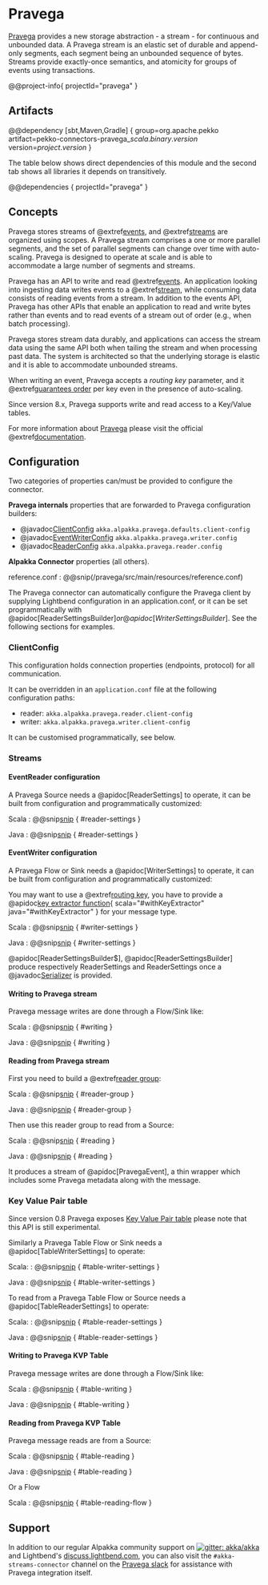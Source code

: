 # Pravega

[Pravega](https://www.pravega.io/) provides a new storage abstraction - a stream - for continuous and unbounded data. 
A Pravega stream is an elastic set of durable and append-only segments, each segment being an unbounded sequence of bytes. 
Streams provide exactly-once semantics, and atomicity for groups of events using transactions.

@@project-info{ projectId="pravega" }

## Artifacts

@@dependency [sbt,Maven,Gradle] {
  group=org.apache.pekko
  artifact=pekko-connectors-pravega_$scala.binary.version$
  version=$project.version$
}

The table below shows direct dependencies of this module and the second tab shows all libraries it depends on transitively.

@@dependencies { projectId="pravega" }


## Concepts

Pravega stores streams of @extref[events](pravega:pravega-concepts/#events), and @extref[streams](pravega:pravega-concepts/#streams) are organized using scopes. 
A Pravega stream comprises a one or more parallel segments, and the set of parallel segments can change over time with auto-scaling. 
Pravega is designed to operate at scale and is able to accommodate a large number of segments and streams.

Pravega has an API to write and read @extref[events](pravega:pravega-concepts/#events). 
An application looking into ingesting data writes events to a @extref[stream](pravega:pravega-concepts/#streams), while consuming data consists of reading events from a stream. 
In addition to the events API, Pravega has other APIs that enable an application to read and write bytes rather than events and to read events of a stream out of order (e.g., when batch processing).

Pravega stores stream data durably, and applications can access the stream data using the same API both when tailing the stream and when processing past data. 
The system is architected so that the underlying storage is elastic and it is able to accommodate unbounded streams.

When writing an event, Pravega accepts a *routing key* parameter, and it @extref[guarantees order](pravega:/pravega-concepts/#ordering-guarantees) per key even in the presence of auto-scaling.

Since version 8.x, Pravega supports write and read access to a Key/Value tables. 

For more information about [Pravega](https://www.pravega.io/) please visit the official @extref[documentation](pravega:/).

## Configuration

Two categories of properties can/must be provided to configure the connector.

**Pravega internals** properties that are forwarded to Pravega configuration builders:

  - @javadoc[ClientConfig](io.pravega.client.ClientConfig)  `akka.alpakka.pravega.defaults.client-config`
  - @javadoc[EventWriterConfig](io.pravega.client.stream.EventWriterConfig) `akka.alpakka.pravega.writer.config`
  - @javadoc[ReaderConfig](io.pravega.client.stream.ReaderConfig) `akka.alpakka.pravega.reader.config`

**Alpakka Connector** properties (all others).

reference.conf
: @@snip(/pravega/src/main/resources/reference.conf)

The Pravega connector can automatically configure the Pravega client by supplying Lightbend configuration in an
application.conf, or it can be set programmatically with @apidoc[ReaderSettingsBuilder$] or @apidoc[WriterSettingsBuilder$].
See the following sections for examples.

### ClientConfig

This configuration holds connection properties (endpoints, protocol) 
for all communication.

It can be overridden in an `application.conf` file at the following configuration paths:

 - reader: `akka.alpakka.pravega.reader.client-config`
 - writer: `akka.alpakka.pravega.writer.client-config` 

It can be customised programmatically, see below.

### Streams

#### EventReader configuration

A Pravega Source needs a @apidoc[ReaderSettings] to operate, it can be built from configuration and programmatically
customized:

Scala
:   @@snip[snip](/pravega/src/test/scala/docs/scaladsl/PravegaSettingsSpec.scala) { #reader-settings }

Java
:   @@snip[snip](/pravega/src/test/java/docs/javadsl/PravegaSettingsTestCase.java) { #reader-settings }

#### EventWriter configuration

A Pravega Flow or Sink needs a @apidoc[WriterSettings] to operate, it can be built from configuration and programmatically customized:

You may want to use a @extref[routing key](pravega:/pravega-concepts/#ordering-guarantees), you have to provide a @apidoc[key extractor function](WriterSettingsBuilder){ scala="#withKeyExtractor" java="#withKeyExtractor" } for your message type.

Scala
:   @@snip[snip](/pravega/src/test/scala/docs/scaladsl/PravegaSettingsSpec.scala) { #writer-settings }

Java
:   @@snip[snip](/pravega/src/test/java/docs/javadsl/PravegaSettingsTestCase.java) { #writer-settings }


@apidoc[ReaderSettingsBuilder$], @apidoc[ReaderSettingsBuilder] produce respectively ReaderSettings and ReaderSettings once a
@javadoc[Serializer](io.pravega.client.stream.Serializer) is provided.

#### Writing to Pravega stream

Pravega message writes are done through a Flow/Sink like:

Scala
:   @@snip[snip](/pravega/src/test/scala/docs/scaladsl/PravegaReadWriteDocs.scala) { #writing }

Java
:   @@snip[snip](/pravega/src/test/java/docs/javadsl/PravegaReadWriteDocs.java) { #writing }

#### Reading from Pravega stream

First you need to build a @extref[reader group](pravega:reader-group-design/):

Scala
:   @@snip[snip](/pravega/src/test/scala/docs/scaladsl/PravegaReadWriteDocs.scala) { #reader-group }

Java
:   @@snip[snip](/pravega/src/test/java/docs/javadsl/PravegaReadWriteDocs.java) { #reader-group }

Then use this reader group to read from a Source:  

Scala
:   @@snip[snip](/pravega/src/test/scala/docs/scaladsl/PravegaReadWriteDocs.scala) { #reading }

Java
:   @@snip[snip](/pravega/src/test/java/docs/javadsl/PravegaReadWriteDocs.java) { #reading }

It produces a stream of @apidoc[PravegaEvent], a thin wrapper which includes some Pravega metadata along with the
message.

### Key Value Pair table

Since version 0.8 Pravega exposes [Key Value Pair table](https://github.com/pravega/pravega/wiki/PDP-48-Key-Value-Tables-\(Beta-2\))
 please note that this API is still experimental.

Similarly a Pravega Table Flow or Sink needs a @apidoc[TableWriterSettings] to operate:

Scala:
:   @@snip[snip](/pravega/src/test/scala/docs/scaladsl/PravegaSettingsSpec.scala) { #table-writer-settings }

Java
:   @@snip[snip](/pravega/src/test/java/docs/javadsl/PravegaSettingsTestCase.java) { #table-writer-settings }


To read from a Pravega Table Flow or Source needs a @apidoc[TableReaderSettings] to operate:

Scala:
:   @@snip[snip](/pravega/src/test/scala/docs/scaladsl/PravegaSettingsSpec.scala) { #table-reader-settings }

Java
:   @@snip[snip](/pravega/src/test/java/docs/javadsl/PravegaSettingsTestCase.java) { #table-reader-settings }


#### Writing to Pravega KVP Table

Pravega message writes are done through a Flow/Sink like:

Scala
:   @@snip[snip](/pravega/src/test/scala/docs/scaladsl/PravegaReadWriteDocs.scala) { #table-writing }

Java
:   @@snip[snip](/pravega/src/test/java/docs/javadsl/PravegaReadWriteDocs.java) { #table-writing }

#### Reading from Pravega KVP Table

Pravega message reads are from a Source:

Scala
:   @@snip[snip](/pravega/src/test/scala/docs/scaladsl/PravegaReadWriteDocs.scala) { #table-reading }

Java
:   @@snip[snip](/pravega/src/test/java/docs/javadsl/PravegaReadWriteDocs.java) { #table-reading }


Or a Flow

Scala
:   @@snip[snip](/pravega/src/test/scala/akka/stream/alpakka/pravega/PravegaStreamAndTableSpec.scala) { #table-reading-flow }


## Support

In addition to our regular Alpakka community support on [![gitter: akka/akka](https://img.shields.io/badge/gitter%3A-akka%2Fakka-blue.svg?style=flat-square)](https://gitter.im/akka/akka) and Lightbend's [discuss.lightbend.com](https://discuss.lightbend.com/c/akka/streams-and-alpakka), you can also visit the `#akka-streams-connector` channel on the [Pravega slack](https://pravega-slack-invite.herokuapp.com) for assistance with Pravega integration itself.
